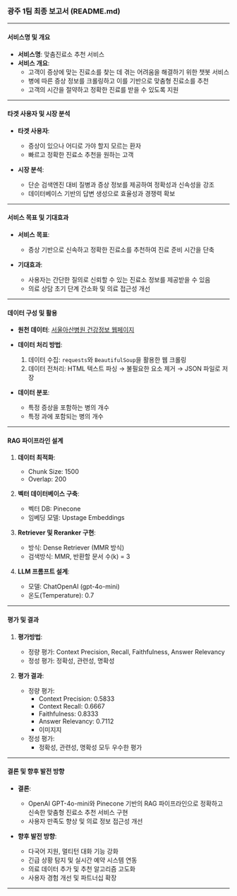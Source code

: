 
### 광주 1팀 최종 보고서 (README.md)

---

#### **서비스명 및 개요**
- **서비스명**: 맞춤진료소 추천 서비스  
- **서비스 개요**:  
  - 고객이 증상에 맞는 진료소를 찾는 데 겪는 어려움을 해결하기 위한 챗봇 서비스  
  - 병에 따른 증상 정보를 크롤링하고 이를 기반으로 맞춤형 진료소를 추천  
  - 고객의 시간을 절약하고 정확한 진료를 받을 수 있도록 지원  

---

#### **타겟 사용자 및 시장 분석**
- **타겟 사용자**:  
  - 증상이 있으나 어디로 가야 할지 모르는 환자  
  - 빠르고 정확한 진료소 추천을 원하는 고객  

- **시장 분석**:  
  - 단순 검색엔진 대비 질병과 증상 정보를 제공하여 정확성과 신속성을 강조  
  - 데이터베이스 기반의 답변 생성으로 효율성과 경쟁력 확보  

---

#### **서비스 목표 및 기대효과**
- **서비스 목표**:  
  - 증상 기반으로 신속하고 정확한 진료소를 추천하여 진료 준비 시간을 단축  

- **기대효과**:  
  - 사용자는 간단한 질의로 신뢰할 수 있는 진료소 정보를 제공받을 수 있음  
  - 의료 상담 초기 단계 간소화 및 의료 접근성 개선  

---

#### **데이터 구성 및 활용**
- **원천 데이터**: [서울아산병원 건강정보 웹페이지](https://www.amc.seoul.kr/asan/healthinfo/symptom/symptomSubmain.do)
- **데이터 처리 방법**:  
  1. 데이터 수집: `requests`와 `BeautifulSoup`을 활용한 웹 크롤링  
  2. 데이터 전처리: HTML 텍스트 파싱 → 불필요한 요소 제거 → JSON 파일로 저장  

- **데이터 분포**:  
  - 특정 증상을 포함하는 병의 개수  
  - 특정 과에 포함되는 병의 개수  

---

#### **RAG 파이프라인 설계**
1. **데이터 최적화**:  
   - Chunk Size: 1500  
   - Overlap: 200  

2. **벡터 데이터베이스 구축**:  
   - 벡터 DB: Pinecone  
   - 임베딩 모델: Upstage Embeddings  

3. **Retriever 및 Reranker 구현**:  
   - 방식: Dense Retriever (MMR 방식)  
   - 검색방식: MMR, 반환할 문서 수(k) = 3  

4. **LLM 프롬프트 설계**:  
   - 모델: ChatOpenAI (gpt-4o-mini)  
   - 온도(Temperature): 0.7  

---

#### **평가 및 결과**
1. **평가방법**:  
   - 정량 평가: Context Precision, Recall, Faithfulness, Answer Relevancy  
   - 정성 평가: 정확성, 관련성, 명확성  

2. **평가 결과**:  
   - 정량 평가:  
     - Context Precision: 0.5833  
     - Context Recall: 0.6667  
     - Faithfulness: 0.8333  
     - Answer Relevancy: 0.7112  
     - 이미지지
   - 정성 평가:  
     - 정확성, 관련성, 명확성 모두 우수한 평가  

---

#### **결론 및 향후 발전 방향**
- **결론**:  
  - OpenAI GPT-4o-mini와 Pinecone 기반의 RAG 파이프라인으로 정확하고 신속한 맞춤형 진료소 추천 서비스 구현  
  - 사용자 만족도 향상 및 의료 정보 접근성 개선  

- **향후 발전 방향**:  
  - 다국어 지원, 멀티턴 대화 기능 강화  
  - 긴급 상황 탐지 및 실시간 예약 시스템 연동  
  - 의료 데이터 추가 및 추천 알고리즘 고도화  
  - 사용자 경험 개선 및 파트너십 확장  

--- 
